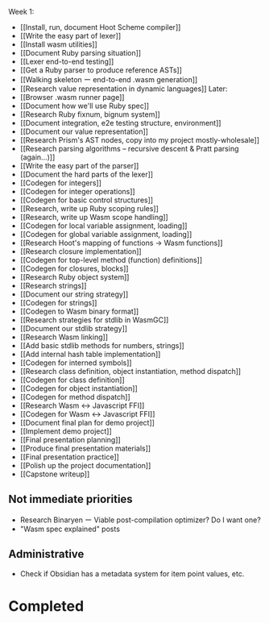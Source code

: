 
Week 1:
- [[Install, run, document Hoot Scheme compiler]]
- [[Write the easy part of lexer]]
- [[Install wasm utilities]]
- [[Document Ruby parsing situation]]
- [[Lexer end-to-end testing]]
- [[Get a Ruby parser to produce reference ASTs]]
- [[Walking skeleton ー end-to-end .wasm generation]]
- [[Research value representation in dynamic languages]]
Later:
- [[Browser .wasm runner page]]
- [[Document how we'll use Ruby spec]]
- [[Research Ruby fixnum, bignum system]]
- [[Document integration, e2e testing structure, environment]]
- [[Document our value representation]]
- [[Research Prism's AST nodes, copy into my project mostly-wholesale]]
- [[Research parsing algorithms – recursive descent & Pratt parsing (again...)]]
- [[Write the easy part of the parser]]
- [[Document the hard parts of the lexer]]
- [[Codegen for integers]]
- [[Codegen for integer operations]]
- [[Codegen for basic control structures]]
- [[Research, write up Ruby scoping rules]]
- [[Research, write up Wasm scope handling]]
- [[Codegen for local variable assignment, loading]]
- [[Codegen for global variable assignment, loading]]
- [[Research Hoot's mapping of functions -> Wasm functions]]
- [[Research closure implementation]]
- [[Codegen for top-level method (function) definitions]]
- [[Codegen for closures, blocks]]
- [[Research Ruby object system]]
- [[Research strings]]
- [[Document our string strategy]]
- [[Codegen for strings]]
- [[Codegen to Wasm binary format]]
- [[Research strategies for stdlib in WasmGC]]
- [[Document our stdlib strategy]]
- [[Research Wasm linking]]
- [[Add basic stdlib methods for numbers, strings]]
- [[Add internal hash table implementation]]
- [[Codegen for interned symbols]]
- [[Research class definition, object instantiation, method dispatch]]
- [[Codegen for class definition]]
- [[Codegen for object instantiation]]
- [[Codegen for method dispatch]]
- [[Research Wasm <-> Javascript FFI]]
- [[Codegen for Wasm <-> Javascript FFI]]
- [[Document final plan for demo project]]
- [[Implement demo project]]
- [[Final presentation planning]]
- [[Produce final presentation materials]]
- [[Final presentation practice]]
- [[Polish up the project documentation]]
- [[Capstone writeup]]

## Not immediate priorities
- Research Binaryen ー Viable post-compilation optimizer? Do I want one?
- "Wasm spec explained" posts

## Administrative
- Check if Obsidian has a metadata system for item point values, etc.
# Completed
